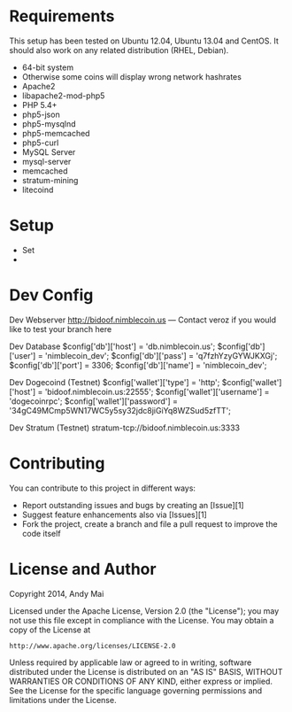 Requirements
============

This setup has been tested on Ubuntu 12.04, Ubuntu 13.04 and CentOS.
It should also work on any related distribution (RHEL, Debian).

* 64-bit system
 * Otherwise some coins will display wrong network hashrates
* Apache2
 * libapache2-mod-php5
* PHP 5.4+
 * php5-json
 * php5-mysqlnd
 * php5-memcached
 * php5-curl
* MySQL Server
 * mysql-server
* memcached
* stratum-mining
* litecoind


Setup
============

* Set
* 


Dev Config
=============

Dev Webserver
http://bidoof.nimblecoin.us — Contact veroz if you would like to test your branch here

Dev Database
    $config['db']['host'] = 'db.nimblecoin.us';
$config['db']['user'] = 'nimblecoin_dev';
$config['db']['pass'] = 'q7fzhYzyGYWJKXGj';
$config['db']['port'] = 3306;
$config['db']['name'] = 'nimblecoin_dev';

Dev Dogecoind (Testnet)
$config['wallet']['type'] = 'http';
$config['wallet']['host'] = 'bidoof.nimblecoin.us:22555';
$config['wallet']['username'] = 'dogecoinrpc';
$config['wallet']['password'] = '34gC49MCmp5WN17WC5y5sy32jdc8jiGiYq8WZSud5zfTT';

Dev Stratum (Testnet)
stratum-tcp://bidoof.nimblecoin.us:3333



Contributing
============

You can contribute to this project in different ways:

* Report outstanding issues and bugs by creating an [Issue][1]
* Suggest feature enhancements also via [Issues][1]
* Fork the project, create a branch and file a pull request to improve the code itself


License and Author
==================

Copyright 2014, Andy Mai

Licensed under the Apache License, Version 2.0 (the "License");
you may not use this file except in compliance with the License.
You may obtain a copy of the License at

    http://www.apache.org/licenses/LICENSE-2.0

Unless required by applicable law or agreed to in writing, software
distributed under the License is distributed on an "AS IS" BASIS,
WITHOUT WARRANTIES OR CONDITIONS OF ANY KIND, either express or implied.
See the License for the specific language governing permissions and
limitations under the License.
